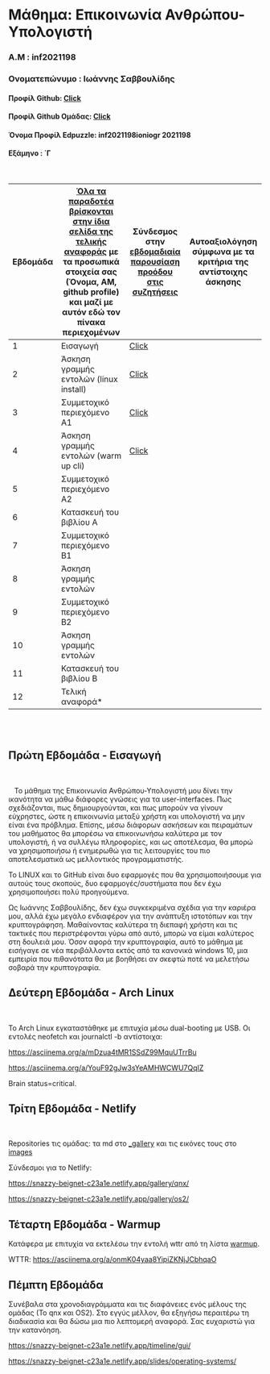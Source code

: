 # Μάθημα: Επικοινωνία Ανθρώπου-Υπολογιστή

### Α.Μ : inf2021198

### Ονοματεπώνυμο : Ιωάννης Σαββουλίδης

#### Προφίλ Github: [Click](https://github.com/Vania209)

#### Προφίλ Github Ομάδας: [Click](https://github.com/ContattoContare)

#### Όνομα Προφίλ Edpuzzle: inf2021198ioniogr 2021198

#### Εξάμηνο : ΄Γ

<br />

| Εβδομάδα | [Όλα τα παραδοτέα βρίσκονται στην ίδια σελίδα της τελικής αναφοράς](https://courses-ionio.github.io/help/deliverables/) με τα προσωπικά στοιχεία σας (Όνομα, ΑΜ, github profile) και μαζί με αυτόν εδώ τον πίνακα περιεχομένων | Σύνδεσμος στην [εβδομαδιαία παρουσίαση προόδου στις συζητήσεις](https://github.com/courses-ionio/help/discussions/categories/show-and-tell) | Αυτοαξιολόγηση σύμφωνα με τα κριτήρια της αντίστοιχης άσκησης |
| --- | --- | --- | --- |
| 1 | Εισαγωγή| [Click](https://github.com/courses-ionio/help/discussions/891) | |
| 2 | Άσκηση γραμμής εντολών (linux install) | [Click](https://github.com/courses-ionio/help/discussions/1090) | |
| 3 | Συμμετοχικό περιεχόμενο A1 | [Click](https://github.com/courses-ionio/help/discussions/1202) | |
| 4 | Άσκηση γραμμής εντολών (warm up cli) | [Click](https://github.com/courses-ionio/help/discussions/1359)  | |
| 5 | Συμμετοχικό περιεχόμενο A2 | | |
| 6 | Κατασκευή του βιβλίου Α | | |
| 7 | Συμμετοχικό περιεχόμενο B1 | | |
| 8 | Άσκηση γραμμής εντολών | | |
| 9 | Συμμετοχικό περιεχόμενο B2 | | |
| 10 | Άσκηση γραμμής εντολών | | |
| 11 | Κατασκευή του βιβλίου Β | | |
| 12 | Τελική αναφορά* | | |


<br /><br />


## Πρώτη Εβδομάδα - Εισαγωγή

<br /> 

&nbsp;&nbsp;&nbsp;Το μάθημα της Επικοινωνία Ανθρώπου-Υπολογιστή μου δίνει την ικανότητα να μάθω διάφορες γνώσεις για τα user-interfaces. Πως σχεδιάζονται, πως δημιουργούνται, και πως μπορούν να γίνουν εύχρηστες, ώστε η επικοινωνία μεταξύ χρήστη και υπολογιστή να μην είναι ένα πρόβλημα. Επίσης, μέσω διάφορων ασκήσεων και πειραμάτων του μαθήματος θα μπορέσω να επικοινωνήσω καλύτερα με τον υπολογιστή, ή να συλλέγω πληροφορίες, και ως αποτέλεσμα, θα μπορώ να χρησιμοποιήσω ή ενημερωθώ για τις λειτουργίες του πιο αποτελεσματικά ως μελλοντικός προγραμματιστής.

Το LINUX και το GitHub είναι δυο εφαρμογές που θα χρησιμοποιήσουμε για αυτούς τους σκοπούς, δυο εφαρμογές/συστήματα που δεν έχω χρησιμοποιήσει πολύ προηγούμενα.

Ως Ιωάννης Σαββουλίδης, δεν έχω συγκεκριμένα σχέδια για την καριέρα μου, αλλά έχω μεγάλο ενδιαφέρον για την ανάπτυξη ιστοτόπων και την κρυπτογράφηση. Μαθαίνοντας καλύτερα τη διεπαφή χρήστη και τις τακτικές που περιστρέφονται γύρω από αυτό, μπορώ να είμαι καλύτερος στη δουλειά μου. Όσον αφορά την κρυπτογραφία, αυτό το μάθημα με εισήγαγε σε νέα περιβάλλοντα εκτός από τα κανονικά windows 10, μια εμπειρία που πιθανότατα θα με βοηθήσει αν σκεφτώ ποτέ να μελετήσω σοβαρά την κρυπτογραφία.

## Δεύτερη Εβδομάδα - Arch Linux

<br /> 

Το Arch Linux εγκαταστάθηκε με επιτυχία μέσω dual-booting με USB.
Οι εντολές neofetch και journalctl -b αντίστοιχα:

https://asciinema.org/a/mDzua4tMR1SSdZ99MquUTrrBu

https://asciinema.org/a/YouF92gJw3sYeAMHWCWU7QqIZ

Brain status=critical.

## Τρίτη Εβδομάδα - Netlify

<br /> 

Repositories τις ομάδας: τα md στο [_gallery](https://github.com/ContattoContare/_gallery/pull/7) και τις εικόνες τους στο [images](https://github.com/ContattoContare/images/pull/7)

Σύνδεσμοι για το Netlify:

https://snazzy-beignet-c23a1e.netlify.app/gallery/qnx/

https://snazzy-beignet-c23a1e.netlify.app/gallery/os2/

## Τέταρτη Εβδομάδα - Warmup

Κατάφερα με επιτυχία να εκτελέσω την εντολή wttr από τη λίστα [warmup](https://github.com/epidrome/dokey#warmup).

WTTR: https://asciinema.org/a/onmK04yaa8YipiZKNjJCbhqaO

## Πέμπτη Εβδομάδα

Συνέβαλα στα χρονοδιαγράμματα και τις διαφάνειες ενός μέλους της ομάδας (Το qnx και OS2). Στο εγγύς μέλλον, θα εξηγήσω περαιτέρω τη διαδικασία και θα δώσω μια πιο λεπτομερή αναφορά. Σας ευχαριστώ για την κατανόηση.

https://snazzy-beignet-c23a1e.netlify.app/timeline/gui/

https://snazzy-beignet-c23a1e.netlify.app/slides/operating-systems/
